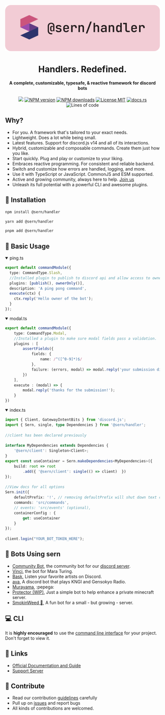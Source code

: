 <div align="center">
  <img src="https://raw.githubusercontent.com/sern-handler/.github/main/banner.png" width="900px" />
</div>

<h1 align="center">Handlers. Redefined.</h1>
<h4 align="center">A complete, customizable, typesafe, & reactive framework for discord bots</h4>

<div align="center" styles="margin-top: 10px">
  <img src="https://img.shields.io/badge/open-source-brightgreen" />
  <a href="https://www.npmjs.com/package/@sern/handler"><img src="https://img.shields.io/npm/v/@sern/handler?maxAge=3600" alt="NPM version" /></a>
  <a href="https://www.npmjs.com/package/@sern/handler"><img src="https://img.shields.io/npm/dt/@sern/handler?maxAge=3600" alt="NPM downloads" /></a>
  <a href="https://opensource.org/licenses/MIT"><img src="https://img.shields.io/badge/license-MIT-brightgreen" alt="License MIT" /></a>
  <a href="https://sern.dev"><img alt="docs.rs" src="https://img.shields.io/docsrs/docs" /></a>
  <img alt="Lines of code" src="https://img.shields.io/badge/total%20lines-2k-blue" />
</div>

## Why?
- For you. A framework that's tailored to your exact needs.
- Lightweight. Does a lot while being small.
- Latest features. Support for discord.js v14 and all of its interactions.
- Hybrid, customizable and composable commands. Create them just how you like.
- Start quickly. Plug and play or customize to your liking.
- Embraces reactive programming. For consistent and reliable backend.
- Switch and customize how errors are handled, logging, and more.
- Use it with TypeScript or JavaScript. CommonJS and ESM supported.
- Active and growing community, always here to help. [Join us](https://sern.dev/discord)
- Unleash its full potential with a powerful CLI and awesome plugins.

## 📜 Installation

```sh
npm install @sern/handler
```

```sh
yarn add @sern/handler
```

```sh
pnpm add @sern/handler
```

## 👶 Basic Usage
<details open><summary>ping.ts</summary>

```ts
export default commandModule({
  type: CommandType.Slash,
  //Installed plugin to publish to discord api and allow access to owners only.
  plugins: [publish(), ownerOnly()],
  description: 'A ping pong command',
  execute(ctx) {
    ctx.reply('Hello owner of the bot');
  }
});
```
</details>
<details open><summary>modal.ts</summary>

```ts
export default commandModule({
    type: CommandType.Modal,
    //Installed a plugin to make sure modal fields pass a validation.
    plugins : [
        assertFields({
            fields: { 
                name: /^([^0-9]*)$/ 
            },
            failure: (errors, modal) => modal.reply('your submission did not pass the validations')
        })
    ],
    execute : (modal) => {
        modal.reply('thanks for the submission!');
    }
})
```
</details>
<details open><summary>index.ts</summary>

```ts
import { Client, GatewayIntentBits } from 'discord.js';
import { Sern, single, type Dependencies } from '@sern/handler';

//client has been declared previously

interface MyDependencies extends Dependencies {
    '@sern/client': Singleton<Client>;
}
export const useContainer = Sern.makeDependencies<MyDependencies>({
    build: root => root
        .add({ '@sern/client': single(() => client)  })
});

//View docs for all options
Sern.init({
	defaultPrefix: '!', // removing defaultPrefix will shut down text commands
	commands: 'src/commands',
	// events: 'src/events' (optional),
	containerConfig : {
	    get: useContainer
	}
});

client.login("YOUR_BOT_TOKEN_HERE");
```
</details>

## 🤖 Bots Using sern 
- [Community Bot](https://github.com/sern-handler/sern-community), the community bot for our [discord server](https://sern.dev/discord).
- [Vinci](https://github.com/SrIzan10/vinci), the bot for Mara Turing.
- [Bask](https://github.com/baskbotml/bask), Listen your favorite artists on Discord.
- [ava](https://github.com/SrIzan10/ava), A discord bot that plays KNGI and Gensokyo Radio.
- [Murayama](https://github.com/murayamabot/murayama), :pepega:
- [Protector (WIP)](https://github.com/needhamgary/Protector), Just a simple bot to help enhance a private minecraft server.
- [SmokinWeed 💨](https://github.com/Peter-MJ-Parker/sern-bud), A fun bot for a small - but growing - server.

## 💻 CLI

It is **highly encouraged** to use the [command line interface](https://github.com/sern-handler/cli) for your project. Don't forget to view it.

## 🔗 Links

- [Official Documentation and Guide](https://sern.dev)
- [Support Server](https://sern.dev/discord)

## 👋 Contribute
- Read our contribution [guidelines](https://github.com/sern-handler/handler/blob/main/.github/CONTRIBUTING.md) carefully
- Pull up on [issues](https://github.com/sern-handler/handler/issues) and report bugs
- All kinds of contributions are welcomed.

